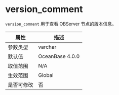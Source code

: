 # version_comment

`version_comment` 用于查看 OBServer 节点的版本信息。

| **属性** |     **描述**      |
|--------|-----------------|
| 参数类型   | varchar         |
| 默认值    | OceanBase 4.0.0 |
| 取值范围   | N/A             |
| 生效范围   | Global          |
| 是否可修改  | 否               |
